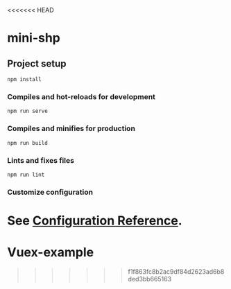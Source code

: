 <<<<<<< HEAD
# mini-shp

## Project setup
```
npm install
```

### Compiles and hot-reloads for development
```
npm run serve
```

### Compiles and minifies for production
```
npm run build
```

### Lints and fixes files
```
npm run lint
```

### Customize configuration
See [Configuration Reference](https://cli.vuejs.org/config/).
=======
# Vuex-example
>>>>>>> f1f863fc8b2ac9df84d2623ad6b8ded3bb665163
